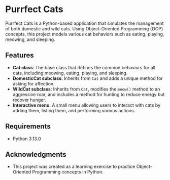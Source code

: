 # Purrfect Cats

Purrfect Cats is a Python-based application that simulates the management of both domestic and wild cats. Using Object-Oriented Programming (OOP) concepts, this project models various cat behaviors such as eating, playing, meowing, and sleeping. 

## Features

- **Cat class**: The base class that defines the common behaviors for all cats, including meowing, eating, playing, and sleeping.
- **DomesticCat subclass**: Inherits from `Cat` and adds a unique method for asking for affection.
- **WildCat subclass**: Inherits from `Cat`, modifies the `meow()` method to an aggressive roar, and includes a method for hunting to reduce energy but recover hunger.
- **Interactive menu**: A small menu allowing users to interact with cats by adding them, listing them, and performing various actions.

## Requirements

- Python 3.13.0

## Acknowledgments

- This project was created as a learning exercise to practice Object-Oriented Programming concepts in Python.
